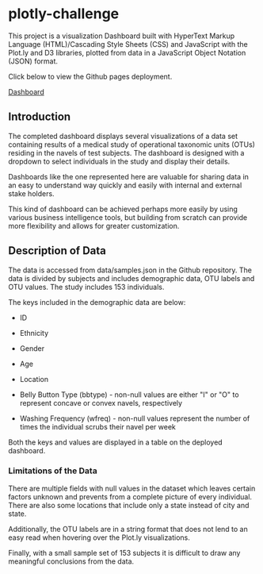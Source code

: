 # plotly-challenge

This project is a visualization Dashboard built with HyperText Markup Language (HTML)/Cascading Style Sheets (CSS) and JavaScript with the Plot.ly and D3 libraries, plotted from data in a JavaScript Object Notation (JSON) format.

Click below to view the Github pages deployment.

[Dashboard](https://joshsniderman.github.io/plotly-challenge/)

## Introduction

The completed dashboard displays several visualizations of a data set containing results of a medical study of operational taxonomic units (OTUs) residing in the navels of test subjects. The dashboard is designed with a dropdown to select individuals in the study and display their details.

Dashboards like the one represented here are valuable for sharing data in an easy to understand way quickly and easily with internal and external stake holders.

This kind of dashboard can be achieved perhaps more easily by using various business intelligence tools, but building from scratch can provide more flexibility and allows for greater customization.


## Description of Data

The data is accessed from data/samples.json in the Github repository. The data is divided by subjects and includes demographic data, OTU labels and OTU values. The study includes 153 individuals.

The keys included in the demographic data are below:

* ID

* Ethnicity

* Gender

* Age

* Location

* Belly Button Type (bbtype) - non-null values are either "I" or "O" to represent concave or convex navels, respectively

* Washing Frequency (wfreq) -  non-null values represent the number of times the individual scrubs their navel per week


Both the keys and values are displayed in a table on the deployed dashboard.

### Limitations of the Data

There are multiple fields with null values in the dataset which leaves certain factors unknown and prevents from a complete picture of every individual. There are also some locations that include only a state instead of city and state.

Additionally, the OTU labels are in a string format that does not lend to an easy read when hovering over the Plot.ly visualizations.

Finally, with a small sample set of 153 subjects it is difficult to draw any meaningful conclusions from the data.
